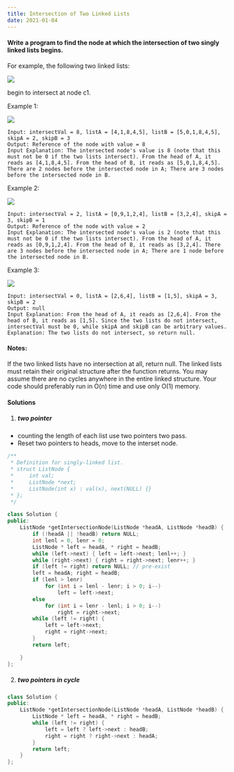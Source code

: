 ```yaml
---
title: Intersection of Two Linked Lists
date: 2021-01-04
---
```

#### Write a program to find the node at which the intersection of two singly linked lists begins.

For example, the following two linked lists:

![](https://assets.leetcode.com/uploads/2018/12/13/160_statement.png)

begin to intersect at node c1.

 

Example 1:

![](https://assets.leetcode.com/uploads/2018/12/13/160_example_1.png)

```
Input: intersectVal = 8, listA = [4,1,8,4,5], listB = [5,0,1,8,4,5], skipA = 2, skipB = 3
Output: Reference of the node with value = 8
Input Explanation: The intersected node's value is 8 (note that this must not be 0 if the two lists intersect). From the head of A, it reads as [4,1,8,4,5]. From the head of B, it reads as [5,0,1,8,4,5]. There are 2 nodes before the intersected node in A; There are 3 nodes before the intersected node in B.
```
 

Example 2:

![](https://assets.leetcode.com/uploads/2018/12/13/160_example_2.png)

```
Input: intersectVal = 2, listA = [0,9,1,2,4], listB = [3,2,4], skipA = 3, skipB = 1
Output: Reference of the node with value = 2
Input Explanation: The intersected node's value is 2 (note that this must not be 0 if the two lists intersect). From the head of A, it reads as [0,9,1,2,4]. From the head of B, it reads as [3,2,4]. There are 3 nodes before the intersected node in A; There are 1 node before the intersected node in B.
```
 

Example 3:

![](https://assets.leetcode.com/uploads/2018/12/13/160_example_3.png)

```
Input: intersectVal = 0, listA = [2,6,4], listB = [1,5], skipA = 3, skipB = 2
Output: null
Input Explanation: From the head of A, it reads as [2,6,4]. From the head of B, it reads as [1,5]. Since the two lists do not intersect, intersectVal must be 0, while skipA and skipB can be arbitrary values.
Explanation: The two lists do not intersect, so return null.
```
 

#### Notes:

If the two linked lists have no intersection at all, return null.
The linked lists must retain their original structure after the function returns.
You may assume there are no cycles anywhere in the entire linked structure.
Your code should preferably run in O(n) time and use only O(1) memory.

#### Solutions

1. ##### two pointer

- counting the length of each list use two pointers two pass.
- Reset two pointers to heads, move to the interset node.

```cpp
/**
 * Definition for singly-linked list.
 * struct ListNode {
 *     int val;
 *     ListNode *next;
 *     ListNode(int x) : val(x), next(NULL) {}
 * };
 */

class Solution {
public:
    ListNode *getIntersectionNode(ListNode *headA, ListNode *headB) {
        if (!headA || !headB) return NULL;
        int lenl = 0, lenr = 0;
        ListNode * left = headA, * right = headB;
        while (left->next) { left = left->next; lenl++; }
        while (right->next) { right = right->next; lenr++; }
        if (left != right) return NULL; // pre-exist
        left = headA; right = headB;
        if (lenl > lenr)
            for (int i = lenl - lenr; i > 0; i--)
                left = left->next;
        else
            for (int i = lenr - lenl; i > 0; i--)
                right = right->next;
        while (left != right) {
            left = left->next;
            right = right->next;
        }
        return left;

    }
};
```

2. ##### two pointers in cycle

```cpp
class Solution {
public:
    ListNode *getIntersectionNode(ListNode *headA, ListNode *headB) {
        ListNode * left = headA, * right = headB;
        while (left != right) {
            left = left ? left->next : headB;
            right = right ? right->next : headA;
        }
        return left;
    }
};
```